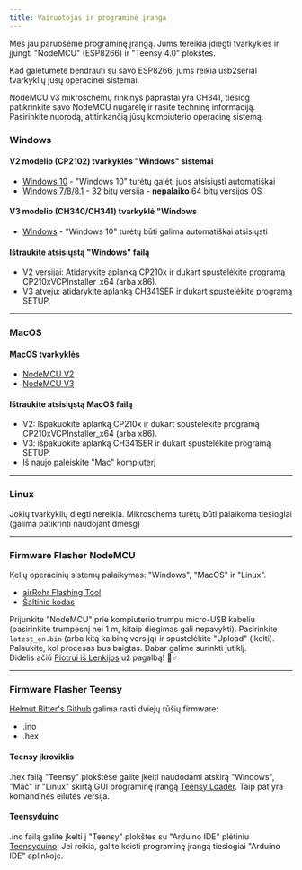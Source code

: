 ```yaml
---
title: Vairuotojas ir programinė įranga
---
```


Mes jau paruošėme programinę įrangą. Jums tereikia įdiegti tvarkykles ir įjungti "NodeMCU" (ESP8266) ir "Teensy 4.0" plokštes.

Kad galėtumėte bendrauti su savo ESP8266, jums reikia usb2serial tvarkyklių jūsų operacinei sistemai.

NodeMCU v3 mikroschemų rinkinys paprastai yra CH341, tiesiog patikrinkite savo NodeMCU nugarėlę ir rasite techninę informaciją. Pasirinkite nuorodą, atitinkančią jūsų kompiuterio operacinę sistemą.

### Windows

#### V2 modelio (CP2102) tvarkyklės "Windows" sistemai
* [Windows 10](https://www.silabs.com/documents/public/software/CP210x_Universal_Windows_Driver.zip) - "Windows 10" turėtų galėti juos atsisiųsti automatiškai
* [Windows 7/8/8.1](https://www.silabs.com/documents/public/software/CP210x_Windows_Drivers.zip) - 32 bitų versija - **nepalaiko** 64 bitų versijos OS

#### V3 modelio (CH340/CH341) tvarkyklė "Windows
* [Windows](http://www.wch.cn/downloads/file/5.html) - "Windows 10" turėtų būti galima automatiškai atsisiųsti

#### Ištraukite atsisiųstą "Windows" failą
* V2 versijai: Atidarykite aplanką CP210x ir dukart spustelėkite programą CP210xVCPInstaller_x64 (arba x86).
* V3 atveju: atidarykite aplanką CH341SER ir dukart spustelėkite programą SETUP.

---

### MacOS

#### MacOS tvarkyklės
* [NodeMCU V2](https://www.silabs.com/documents/public/software/Mac_OSX_VCP_Driver.zip)
* [NodeMCU V3](http://www.wch.cn/downloads/file/178.html)

#### Ištraukite atsisiųstą MacOS failą
* V2: Išpakuokite aplanką CP210x ir dukart spustelėkite programą CP210xVCPInstaller_x64 (arba x86).
* V3: išpakuokite aplanką CH341SER ir dukart spustelėkite programą SETUP.
* Iš naujo paleiskite "Mac" kompiuterį

---

### Linux
Jokių tvarkyklių diegti nereikia. Mikroschema turėtų būti palaikoma tiesiogiai (galima patikrinti naudojant dmesg)

---
### Firmware Flasher NodeMCU
Kelių operacinių sistemų palaikymas: "Windows", "MacOS" ir "Linux".

* [airRohr Flashing Tool](http://firmware.sensor.community/airrohr/flashing-tool/)
* [Šaltinio kodas](https://github.com/opendata-stuttgart/airrohr-firmware-flasher/)

Prijunkite "NodeMCU" prie kompiuterio trumpu micro-USB kabeliu (pasirinkite trumpesnį nei 1 m, kitaip diegimas gali nepavykti). Pasirinkite `latest_en.bin` (arba kitą kalbinę versiją) ir spustelėkite "Upload" (įkelti).
Palaukite, kol procesas bus baigtas. Dabar galime surinkti jutiklį.
<br>
Didelis ačiū [Piotrui iš Lenkijos](https://dropbox.inf.re/) už pagalbą! 🙋♂️

---
### Firmware Flasher Teensy
[Helmut Bitter's Github](https://github.com/hbitter/DNMS/tree/master/Firmware) galima rasti dviejų rūšių firmware:
* .ino
* .hex

#### Teensy įkroviklis
.hex failą "Teensy" plokštėse galite įkelti naudodami atskirą "Windows", "Mac" ir "Linux" skirtą GUI programinę įrangą [Teensy Loader](https://www.pjrc.com/teensy/loader.html).
Taip pat yra komandinės eilutės versija.

#### Teensyduino
.ino failą galite įkelti į "Teensy" plokštes su "Arduino IDE" plėtiniu [Teensyduino](https://www.pjrc.com/teensy/teensyduino.html).
Jei reikia, galite keisti programinę įrangą tiesiogiai "Arduino IDE" aplinkoje.
